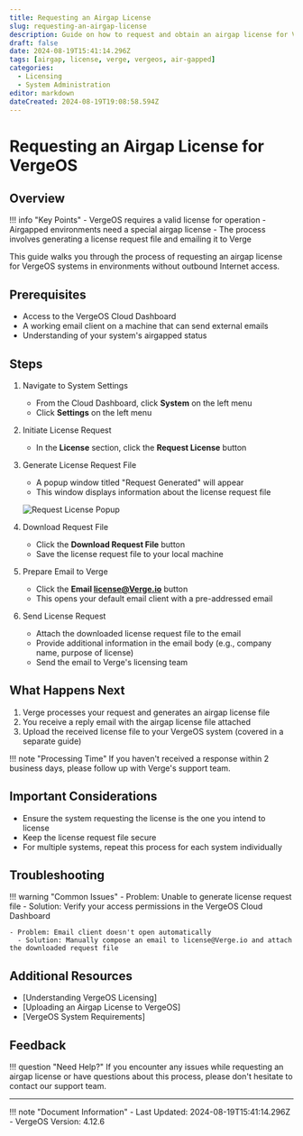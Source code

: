 ```yaml
---
title: Requesting an Airgap License
slug: requesting-an-airgap-license
description: Guide on how to request and obtain an airgap license for VergeOS Systems with no outbound Internet access
draft: false
date: 2024-08-19T15:41:14.296Z
tags: [airgap, license, verge, vergeos, air-gapped]
categories:
  - Licensing
  - System Administration
editor: markdown
dateCreated: 2024-08-19T19:08:58.594Z
---
```


# Requesting an Airgap License for VergeOS

## Overview

!!! info "Key Points"
    - VergeOS requires a valid license for operation
    - Airgapped environments need a special airgap license
    - The process involves generating a license request file and emailing it to Verge

This guide walks you through the process of requesting an airgap license for VergeOS systems in environments without outbound Internet access.

## Prerequisites

- Access to the VergeOS Cloud Dashboard
- A working email client on a machine that can send external emails
- Understanding of your system's airgapped status

## Steps

1. Navigate to System Settings
   - From the Cloud Dashboard, click **System** on the left menu
   - Click **Settings** on the left menu

2. Initiate License Request
   - In the **License** section, click the **Request License** button

3. Generate License Request File
   - A popup window titled "Request Generated" will appear
   - This window displays information about the license request file
   
   ![Request License Popup](/api/placeholder/400/320)

4. Download Request File
   - Click the **Download Request File** button
   - Save the license request file to your local machine

5. Prepare Email to Verge
   - Click the **Email license@Verge.io** button
   - This opens your default email client with a pre-addressed email

6. Send License Request
   - Attach the downloaded license request file to the email
   - Provide additional information in the email body (e.g., company name, purpose of license)
   - Send the email to Verge's licensing team

## What Happens Next

1. Verge processes your request and generates an airgap license file
2. You receive a reply email with the airgap license file attached
3. Upload the received license file to your VergeOS system (covered in a separate guide)

!!! note "Processing Time"
    If you haven't received a response within 2 business days, please follow up with Verge's support team.

## Important Considerations

- Ensure the system requesting the license is the one you intend to license
- Keep the license request file secure
- For multiple systems, repeat this process for each system individually

## Troubleshooting

!!! warning "Common Issues"
    - Problem: Unable to generate license request file
      - Solution: Verify your access permissions in the VergeOS Cloud Dashboard
    
    - Problem: Email client doesn't open automatically
      - Solution: Manually compose an email to license@Verge.io and attach the downloaded request file

## Additional Resources

- [Understanding VergeOS Licensing]
- [Uploading an Airgap License to VergeOS]
- [VergeOS System Requirements]

## Feedback

!!! question "Need Help?"
    If you encounter any issues while requesting an airgap license or have questions about this process, please don't hesitate to contact our support team.

---

!!! note "Document Information"
    - Last Updated: 2024-08-19T15:41:14.296Z
    - VergeOS Version: 4.12.6
